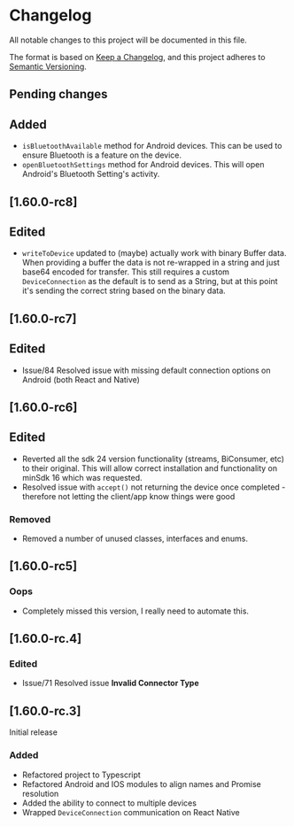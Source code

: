 # Changelog
All notable changes to this project will be documented in this file.

The format is based on [Keep a Changelog](https://keepachangelog.com/en/1.0.0/),
and this project adheres to [Semantic Versioning](https://semver.org/spec/v2.0.0.html).

## Pending changes

## Added

- `isBluetoothAvailable` method for Android devices. This can be used to ensure Bluetooth is a feature on the device.
- `openBluetoothSettings` method for Android devices. This will open Android's Bluetooth Setting's activity.

## [1.60.0-rc8]

## Edited

- `writeToDevice` updated to (maybe) actually work with binary Buffer data.  When providing a buffer the data is not re-wrapped in a string and just base64 encoded for transfer.  This still requires a custom `DeviceConnection` as the default is to send as a String, but at this point it's sending the correct string based on the binary data.

## [1.60.0-rc7]

## Edited

- Issue/84 Resolved issue with missing default connection options on Android (both React and Native)

## [1.60.0-rc6]

## Edited

- Reverted all the sdk 24 version functionality (streams, BiConsumer, etc) to their original.  This will allow correct installation and functionality on minSdk 16 which was requested.
- Resolved issue with `accept()` not returning the device once completed - therefore not letting the client/app know things were good

### Removed

- Removed a number of unused classes, interfaces and enums.
## [1.60.0-rc5]

### Oops

- Completely missed this version, I really need to automate this.
## [1.60.0-rc.4]

### Edited

- Issue/71 Resolved issue **Invalid Connector Type**
## [1.60.0-rc.3]

Initial release
### Added

- Refactored project to Typescript
- Refactored Android and IOS modules to align names and Promise resolution
- Added the ability to connect to multiple devices
- Wrapped `DeviceConnection` communication on React Native
